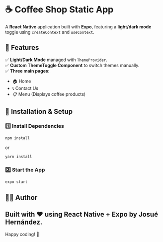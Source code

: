 # ☕ Coffee Shop Static App  

A **React Native** application built with **Expo**, featuring a **light/dark mode** toggle using `createContext` and `useContext`.  

## 🚀 Features  
✅ **Light/Dark Mode** managed with `ThemeProvider`.  
✅ **Custom ThemeToggle Component** to switch themes manually.  
✅ **Three main pages:**  
   - 🏠 Home  
   - 📞 Contact Us  
   - 📋 Menu (Displays coffee products)  

## 📂 Installation & Setup  

### **1️⃣ Install Dependencies**
```sh
npm install
```
or  
```sh
yarn install
```

### **2️⃣ Start the App**
```sh
expo start
```

## 👨‍💻 Author  
Built with ❤️ using **React Native + Expo** by Josué Hernández.  
---

Happy coding! 🎉


